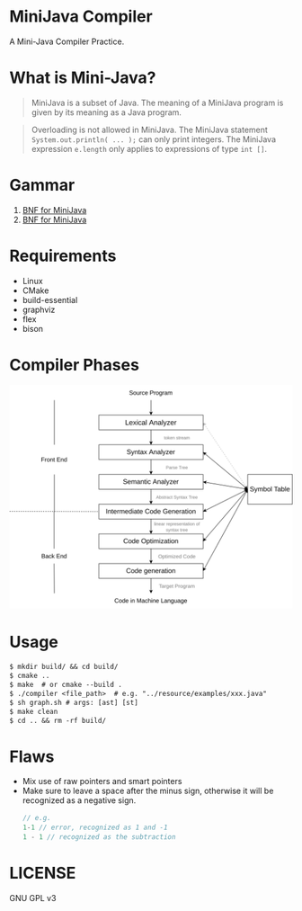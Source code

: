 MiniJava Compiler
======

A Mini-Java Compiler Practice.

# What is Mini-Java?

> MiniJava is a subset of Java. The meaning of a MiniJava program is given by its meaning as a Java program.  

> Overloading is not allowed in MiniJava. The MiniJava statement `System.out.println( ... );` can only print integers. The MiniJava expression `e.length` only applies to expressions of type `int []`.

# Gammar

1. [BNF for MiniJava](https://www.cambridge.org/us/features/052182060X/grammar.html)
2. [BNF for MiniJava](https://web.cs.ucla.edu/classes/spring11/cs132/cs132/mj/minijava.html)

# Requirements

* Linux
* CMake
* build-essential
* graphviz
* flex
* bison

# Compiler Phases

<div align="center">
    <img src="resource/phases.png" 
        width="600" height="auto" alt="Compiler Phases">
</div>

# Usage

``` shell
$ mkdir build/ && cd build/
$ cmake ..
$ make  # or cmake --build .
$ ./compiler <file_path>  # e.g. "../resource/examples/xxx.java"
$ sh graph.sh # args: [ast] [st]
$ make clean
$ cd .. && rm -rf build/
```

# Flaws

* Mix use of raw pointers and smart pointers
* Make sure to leave a space after the minus sign, otherwise it will be recognized as a negative sign.
  ``` Java
  // e.g.
  1-1 // error, recognized as 1 and -1
  1 - 1 // recognized as the subtraction
  ```

# LICENSE

GNU GPL v3

